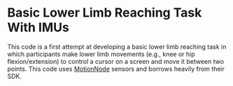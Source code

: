 # Basic Lower Limb Reaching Task With IMUs

This code is a first attempt at developing a basic lower limb reaching task in which participants make lower limb movements (e.g., knee or hip flexion/extension) to control a cursor on a screen and move it between two points.  This code uses [MotionNode](https://www.motionnode.com/) sensors and borrows heavily from their SDK.
